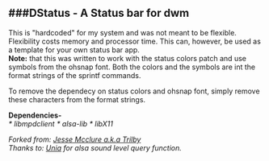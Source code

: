 ###DStatus - A Status bar for dwm
---------------------------------

This is "hardcoded" for my system and was not meant to be flexible.  Flexibility costs memory and processor time.
This can, however, be used as a template for your own status bar app.<br>
__Note:__ that this was written to work with the status colors patch and use symbols from the ohsnap font. Both the colors and the symbols are int the format strings of the sprintf commands.

To remove the dependecy on status colors and ohsnap font, simply remove these characters from the format strings.

__Dependencies-__<br>
_* libmpdclient_
_* alsa-lib_
_* libX11_

_Forked from: [Jesse Mcclure a.k.a Trilby](http://github.com/trilbywhite)_<br>
_Thanks to: [Unia](http://github.com/unia) for alsa sound level query function._
